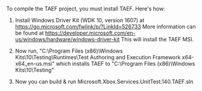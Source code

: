 To compile the TAEF project, you must install TAEF.  Here's how:

1) Install Windows Driver Kit (WDK 10, version 1607) at https://go.microsoft.com/fwlink/p/?LinkId=526733  More information can be found at  https://developer.microsoft.com/en-us/windows/hardware/windows-driver-kit  This will install the TAEF MSI.

2) Now run, "C:\Program Files (x86)\Windows Kits\10\Testing\Runtimes\Test Authoring and Execution Framework x64-x64_en-us.msi" which installs TAEF to "C:\Program Files (x86)\Windows Kits\10\Testing"

3) Now you can build & run Microsoft.Xbox.Services.UnitTest.140.TAEF.sln


